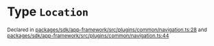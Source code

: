 # Type `Location`
<sub>Declared in [packages/sdk/app-framework/src/plugins/common/navigation.ts:28](https://github.com/dxos/dxos/blob/ec4e715a1/packages/sdk/app-framework/src/plugins/common/navigation.ts#L28) and [packages/sdk/app-framework/src/plugins/common/navigation.ts:44](https://github.com/dxos/dxos/blob/ec4e715a1/packages/sdk/app-framework/src/plugins/common/navigation.ts#L44)</sub>







